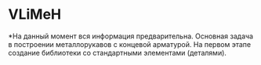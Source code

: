 # VLiMeH
*На данный момент вся информация предварительна.
Основная задача в построении металлорукавов с концевой арматурой.
На первом этапе создание библиотеки со стандартными элементами (деталями).
